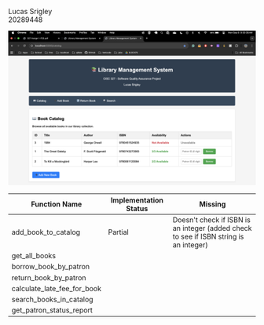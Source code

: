 Lucas Srigley\
20289448

![Banner](./banner_screenshot.png)


| Function Name                     | Implementation Status |   Missing    |
|-----------------------------------|-----------------------|--------------|
| add_book_to_catalog               |    Partial            |   Doesn't check if ISBN is an integer (added check to see if ISBN string is an integer)          |
| get_all_books             |                       |              |
| borrow_book_by_patron             |                       |              |
| return_book_by_patron             |                       |              |
| calculate_late_fee_for_book       |                       |              |
| search_books_in_catalog           |                       |              |
| get_patron_status_report          |                       |   